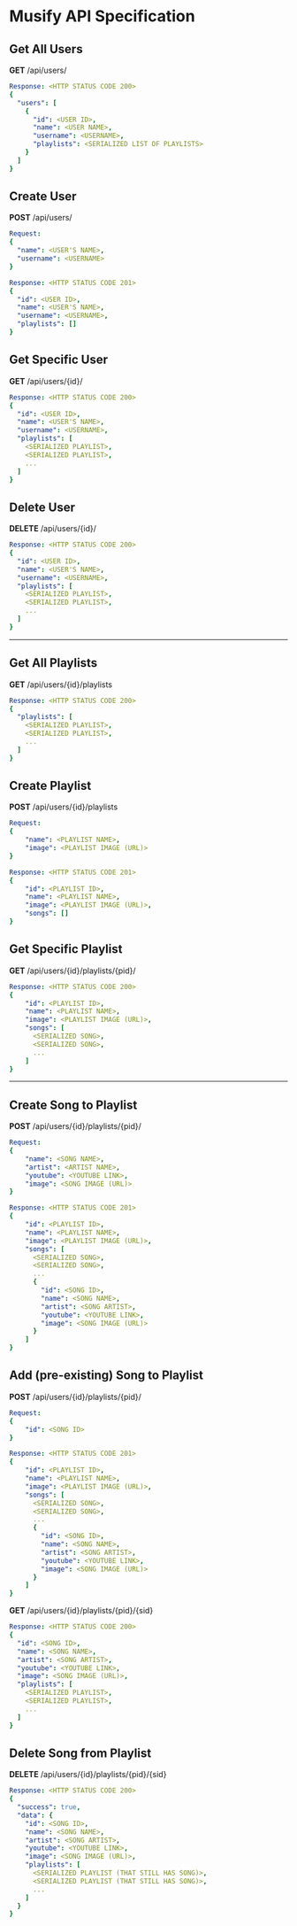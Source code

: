 # Musify API Specification

## Get All Users

**GET** /api/users/

```yaml
Response: <HTTP STATUS CODE 200>
{
  "users": [
    {
      "id": <USER ID>,
      "name": <USER NAME>,
      "username": <USERNAME>,
      "playlists": <SERIALIZED LIST OF PLAYLISTS>
    }
  ]
}
```

## Create User

**POST** /api/users/

```yaml
Request:
{
  "name": <USER'S NAME>,
  "username": <USERNAME>
}
```

```yaml
Response: <HTTP STATUS CODE 201>
{
  "id": <USER ID>,
  "name": <USER'S NAME>,
  "username": <USERNAME>,
  "playlists": []
}
```

## Get Specific User

**GET** /api/users/{id}/

```yaml
Response: <HTTP STATUS CODE 200>
{
  "id": <USER ID>,
  "name": <USER'S NAME>,
  "username": <USERNAME>,
  "playlists": [
    <SERIALIZED PLAYLIST>,
    <SERIALIZED PLAYLIST>,
    ...
  ]
}
```

## Delete User

**DELETE** /api/users/{id}/

```yaml
Response: <HTTP STATUS CODE 200>
{
  "id": <USER ID>,
  "name": <USER'S NAME>,
  "username": <USERNAME>,
  "playlists": [
    <SERIALIZED PLAYLIST>,
    <SERIALIZED PLAYLIST>,
    ...
  ]
}
```

---

## Get All Playlists

**GET** /api/users/{id}/playlists

```yaml
Response: <HTTP STATUS CODE 200>
{
  "playlists": [
    <SERIALIZED PLAYLIST>,
    <SERIALIZED PLAYLIST>,
    ...
  ]
}
```

## Create Playlist

**POST** /api/users/{id}/playlists

```yaml
Request:
{
    "name": <PLAYLIST NAME>,
    "image": <PLAYLIST IMAGE (URL)>
}
```

```yaml
Response: <HTTP STATUS CODE 201>
{
    "id": <PLAYLIST ID>,
    "name": <PLAYLIST NAME>,
    "image": <PLAYLIST IMAGE (URL)>,
    "songs": []
}
```

## Get Specific Playlist

**GET** /api/users/{id}/playlists/{pid}/

```yaml
Response: <HTTP STATUS CODE 200>
{
    "id": <PLAYLIST ID>,
    "name": <PLAYLIST NAME>,
    "image": <PLAYLIST IMAGE (URL)>,
    "songs": [
      <SERIALIZED SONG>,
      <SERIALIZED SONG>,
      ...
    ]
}
```

---

## Create Song to Playlist

**POST** /api/users/{id}/playlists/{pid}/

```yaml
Request:
{
    "name": <SONG NAME>,
    "artist": <ARTIST NAME>,
    "youtube": <YOUTUBE LINK>,
    "image": <SONG IMAGE (URL)>
}
```

```yaml
Response: <HTTP STATUS CODE 201>
{
    "id": <PLAYLIST ID>,
    "name": <PLAYLIST NAME>,
    "image": <PLAYLIST IMAGE (URL)>,
    "songs": [
      <SERIALIZED SONG>,
      <SERIALIZED SONG>,
      ...
      {
        "id": <SONG ID>,
        "name": <SONG NAME>,
        "artist": <SONG ARTIST>,
        "youtube": <YOUTUBE LINK>,
        "image": <SONG IMAGE (URL)>
      }
    ]
}
```

## Add (pre-existing) Song to Playlist

**POST** /api/users/{id}/playlists/{pid}/

```yaml
Request:
{
    "id": <SONG ID>
}
```

```yaml
Response: <HTTP STATUS CODE 201>
{
    "id": <PLAYLIST ID>,
    "name": <PLAYLIST NAME>,
    "image": <PLAYLIST IMAGE (URL)>,
    "songs": [
      <SERIALIZED SONG>,
      <SERIALIZED SONG>,
      ...
      {
        "id": <SONG ID>,
        "name": <SONG NAME>,
        "artist": <SONG ARTIST>,
        "youtube": <YOUTUBE LINK>,
        "image": <SONG IMAGE (URL)>
      }
    ]
}
```

**GET** /api/users/{id}/playlists/{pid}/{sid}

```yaml
Response: <HTTP STATUS CODE 200>
{
  "id": <SONG ID>,
  "name": <SONG NAME>,
  "artist": <SONG ARTIST>,
  "youtube": <YOUTUBE LINK>,
  "image": <SONG IMAGE (URL)>,
  "playlists": [
    <SERIALIZED PLAYLIST>,
    <SERIALIZED PLAYLIST>,
    ...
  ]
}
```

## Delete Song from Playlist

**DELETE** /api/users/{id}/playlists/{pid}/{sid}

```yaml
Response: <HTTP STATUS CODE 200>
{
  "success": true,
  "data": {
    "id": <SONG ID>,
    "name": <SONG NAME>,
    "artist": <SONG ARTIST>,
    "youtube": <YOUTUBE LINK>,
    "image": <SONG IMAGE (URL)>,
    "playlists": [
      <SERIALIZED PLAYLIST (THAT STILL HAS SONG)>,
      <SERIALIZED PLAYLIST (THAT STILL HAS SONG)>,
      ...
    ]
  }
}
```
